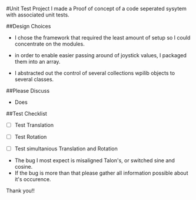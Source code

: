 #Unit Test Project
I made a Proof of concept of a code seperated sysytem with associated unit tests.

##Design Choices
- I chose the framework that required the least amount of setup so I could concentrate on the modules.

- in order to enable easier passing around of joystick values, I packaged them into an array.

- I abstracted out the control of several collections wpilib objects to several classes.

##Please Discuss
- Does 

##Test Checklist
- [ ] Test Translation

- [ ] Test Rotation

- [ ] Test simultanious Translation and Rotation

- The bug I most expect is misaligned Talon's, or switched sine and cosine.
- If the bug is more than that please gather all information possible about it's occurence.

Thank you!!
